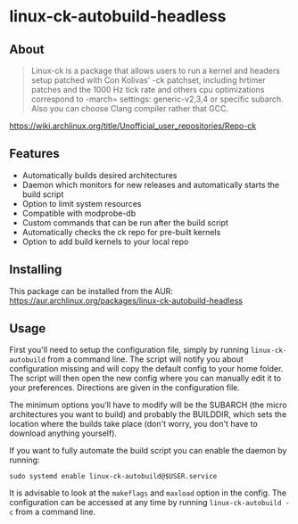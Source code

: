 # linux-ck-autobuild-headless

## About 
> Linux-ck is a package that allows users to run a kernel and headers setup patched with Con Kolivas' -ck patchset, including hrtimer patches and the 1000 Hz tick rate and others cpu optimizations correspond to -march= settings: generic-v2,3,4 or specific subarch. Also you can choose Clang compiler rather that GCC.

https://wiki.archlinux.org/title/Unofficial_user_repositories/Repo-ck

## Features

* Automatically builds desired architectures
* Daemon which monitors for new releases and automatically starts the build script
* Option to limit system resources
* Compatible with modprobe-db
* Custom commands that can be run after the build script
* Automatically checks the ck repo for pre-built kernels
* Option to add build kernels to your local repo

## Installing

This package can be installed from the AUR:
https://aur.archlinux.org/packages/linux-ck-autobuild-headless

## Usage
First you'll need to setup the configuration file, simply by running ``linux-ck-autobuild`` from a command line. The script will notify you about configuration missing and will copy the default config to your home folder. The script will then open the new config where you can manually edit it to your preferences. Directions are given in the configuration file.

The minimum options you'll have to modify will be the SUBARCH (the micro architectures you want to build) and probably the BUILDDIR, which sets the location where the builds take place (don't worry, you don't have to download anything yourself).

If you want to fully automate the build script you can enable the daemon by running:

``sudo systemd enable linux-ck-autobuild@$USER.service``

It is advisable to look at the ``makeflags`` and ``maxload`` option in the config. The configuration can be accessed at any time by running ``linux-ck-autobuild -c`` from a command line.
